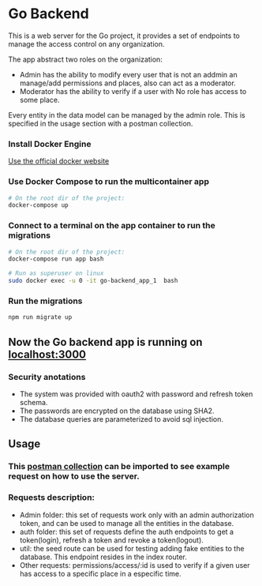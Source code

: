 # Go Backend
This is a web server for the Go project, it provides a set of endpoints to manage the access control on any organization.

The app abstract two roles on the organization:
  * Admin has the ability to modify every user that is not an addmin an manage/add permissions and places, also can act as a moderator.
  * Moderator has the ability to verify if a user with No role has access to some place.

Every entity in the data model can be managed by the admin role. This is specified in the usage section with a postman collection.

### Install Docker Engine

[Use the official docker website](https://docs.docker.com/engine/install/)

### Use Docker Compose to run the multicontainer app

```bash
# On the root dir of the project:
docker-compose up
```

### Connect to a terminal on the app container to run the migrations

```bash
# On the root dir of the project:
docker-compose run app bash

# Run as superuser on linux
sudo docker exec -u 0 -it go-backend_app_1  bash
```

### Run the migrations

```bash
npm run migrate up
```

## Now the Go backend app is running on [localhost:3000](http://localhost:3000)


### Security anotations
* The system was provided with oauth2 with password and refresh token schema.
* The passwords are encrypted on the database using SHA2.
* The database queries are parameterized to avoid sql injection.

## Usage
### This [postman collection](https://www.getpostman.com/collections/3290d2206d5b86b6208d) can be imported to see example request on how to use the server.
### Requests description:
* Admin folder: this set of requests work only with an admin authorization token, and can be used to manage all the entities in the database. 
* auth folder: this set of requests define the auth endpoints to get a token(login), refresh a token and revoke a token(logout).
* util: the seed route can be used for testing adding fake entities to the database. This endpoint resides in the index router.
* Other requests: permissions/access/:id is used to verify if a given user has access to a specific place in a especific time.

